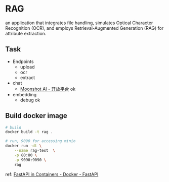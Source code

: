 # RAG

an application that integrates file handling, simulates Optical Character Recognition (OCR), and employs Retrieval-Augmented Generation (RAG) for attribute extraction.

## Task

- Endpoints
    - upload
    - ocr
    - extract
- chat
    - [Moonshot AI - 开放平台](https://platform.moonshot.cn/console/api-keys) ok
- embedding
    - debug ok

## Build docker image

```sh
# build
docker build -t rag .

# run, 9090 for accessing minio
docker run -dt \
    --name rag-test  \
    -p 80:80 \
    -p 9090:9090 \
    rag
```

ref: [FastAPI in Containers - Docker - FastAPI](https://fastapi.tiangolo.com/deployment/docker/)